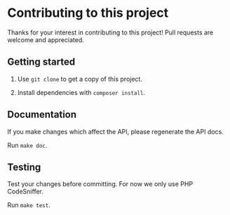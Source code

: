 # Contributing to this project

Thanks for your interest in contributing to this project! Pull requests are welcome and appreciated.

## Getting started

1. Use `git clone` to get a copy of this project.

2. Install dependencies with `composer install`.

## Documentation

If you make changes which affect the API, please regenerate the API docs.

Run `make doc`.

## Testing

Test your changes before committing. For now we only use PHP CodeSniffer.

Run `make test`.
